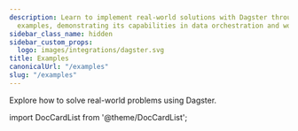 ```yaml
---
description: Learn to implement real-world solutions with Dagster through practical
  examples, demonstrating its capabilities in data orchestration and workflow management.
sidebar_class_name: hidden
sidebar_custom_props:
  logo: images/integrations/dagster.svg
title: Examples
canonicalUrl: "/examples"
slug: "/examples"
---
```


Explore how to solve real-world problems using Dagster.

import DocCardList from '@theme/DocCardList';

<DocCardList />
